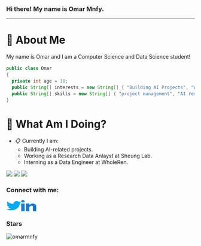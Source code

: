 ### Hi there! My name is Omar Mnfy.
-----
# :postbox: About Me
My name is Omar and I am a Computer Science and Data Science student!

```java
public class Omar
{
  private int age = 18;
  public String[] interests = new String[] { "Building AI Projects", "Writing Stories", "Networking and Mentorship" };
  public String[] skills = new String[] { "project management", "AI research", "data analystics", "data visualization" };
}
```

# :round_pushpin: What Am I Doing?
- :clipboard: Currently I am:
  - Building AI-related projects.
  - Working as a Research Data Anlayst at Sheung Lab.
  - Interning as a Data Engineer at WholeRen.
  
<div> <a href="https://twitter.com/omarmnfy" target="_blank"><img src="https://img.shields.io/badge/Twitter-1DA1F2?style=for-the-badge&logo=twitter&logoColor=white" target="_blank"></a>
<a href="https://www.linkedin.com/in/omarmnfy" target="_blank"><img src="https://img.shields.io/badge/LinkedIn-0077B5?style=for-the-badge&logo=linkedin&logoColor=white" target="_blank"></a>
<a href="https://github.com/omarmnfy" target="_blank"><img src="https://img.shields.io/badge/GitHub-100000?style=for-the-badge&logo=github&logoColor=white" target="_blank"></a>
</div><h3 align="left">Connect with me:</h3>
<p align="left">
<a href="https://twitter.com/omarmnfy" target="blank"><img align="center" src="https://raw.githubusercontent.com/teamedwardforever/Readme-Generator/71f25dd8b98329b168142a6b782a107b75eab178/svg/Social/twitter.svg" alt="omarmnfy" height="30" width="40" /></a><a href="https://linkedin.com/in/omarmnfy" target="blank"><img align="center" src="https://raw.githubusercontent.com/teamedwardforever/Readme-Generator/71f25dd8b98329b168142a6b782a107b75eab178/svg/Social/linked-in-alt.svg" alt="omarmnfy" height="30" width="40" /></a></p>

<h3 align="left">Stars</h3>
<img align="left" height="180em" src="https://github-readme-stats.vercel.app/api/top-langs/?username=omarmnfy&layout=compact&theme=" alt=omarmnfy />
